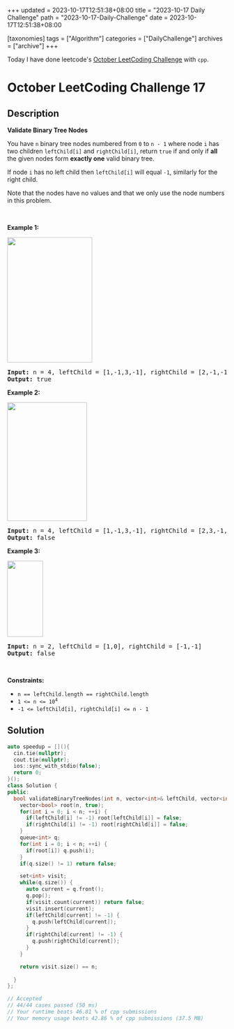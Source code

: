 +++
updated = 2023-10-17T12:51:38+08:00
title = "2023-10-17 Daily Challenge"
path = "2023-10-17-Daily-Challenge"
date = 2023-10-17T12:51:38+08:00

[taxonomies]
tags = ["Algorithm"]
categories = ["DailyChallenge"]
archives = ["archive"]
+++

Today I have done leetcode's [October LeetCoding Challenge](https://leetcode.com/problems/validate-binary-tree-nodes/) with `cpp`.

<!-- more -->

# October LeetCoding Challenge 17

## Description

**Validate Binary Tree Nodes**

<p>You have <code>n</code> binary tree nodes numbered from <code>0</code> to <code>n - 1</code> where node <code>i</code> has two children <code>leftChild[i]</code> and <code>rightChild[i]</code>, return <code>true</code> if and only if <strong>all</strong> the given nodes form <strong>exactly one</strong> valid binary tree.</p>

<p>If node <code>i</code> has no left child then <code>leftChild[i]</code> will equal <code>-1</code>, similarly for the right child.</p>

<p>Note that the nodes have no values and that we only use the node numbers in this problem.</p>

<p>&nbsp;</p>
<p><strong class="example">Example 1:</strong></p>
<img alt="" src="https://assets.leetcode.com/uploads/2019/08/23/1503_ex1.png" style="width: 195px; height: 287px;" />
<pre>
<strong>Input:</strong> n = 4, leftChild = [1,-1,3,-1], rightChild = [2,-1,-1,-1]
<strong>Output:</strong> true
</pre>

<p><strong class="example">Example 2:</strong></p>
<img alt="" src="https://assets.leetcode.com/uploads/2019/08/23/1503_ex2.png" style="width: 183px; height: 272px;" />
<pre>
<strong>Input:</strong> n = 4, leftChild = [1,-1,3,-1], rightChild = [2,3,-1,-1]
<strong>Output:</strong> false
</pre>

<p><strong class="example">Example 3:</strong></p>
<img alt="" src="https://assets.leetcode.com/uploads/2019/08/23/1503_ex3.png" style="width: 82px; height: 174px;" />
<pre>
<strong>Input:</strong> n = 2, leftChild = [1,0], rightChild = [-1,-1]
<strong>Output:</strong> false
</pre>

<p>&nbsp;</p>
<p><strong>Constraints:</strong></p>

<ul>
	<li><code>n == leftChild.length == rightChild.length</code></li>
	<li><code>1 &lt;= n &lt;= 10<sup>4</sup></code></li>
	<li><code>-1 &lt;= leftChild[i], rightChild[i] &lt;= n - 1</code></li>
</ul>


## Solution

``` cpp
auto speedup = [](){
  cin.tie(nullptr);
  cout.tie(nullptr);
  ios::sync_with_stdio(false);
  return 0;
}();
class Solution {
public:
  bool validateBinaryTreeNodes(int n, vector<int>& leftChild, vector<int>& rightChild) {
    vector<bool> root(n, true);
    for(int i = 0; i < n; ++i) {
      if(leftChild[i] != -1) root[leftChild[i]] = false;
      if(rightChild[i] != -1) root[rightChild[i]] = false;
    }
    queue<int> q;
    for(int i = 0; i < n; ++i) {
      if(root[i]) q.push(i);
    }
    if(q.size() != 1) return false;

    set<int> visit;
    while(q.size()) {
      auto current = q.front();
      q.pop();
      if(visit.count(current)) return false;
      visit.insert(current);
      if(leftChild[current] != -1) {
        q.push(leftChild[current]);
      }
      if(rightChild[current] != -1) {
        q.push(rightChild[current]);
      }
    }

    return visit.size() == n;
    
  }
};

// Accepted
// 44/44 cases passed (50 ms)
// Your runtime beats 46.81 % of cpp submissions
// Your memory usage beats 42.86 % of cpp submissions (37.5 MB)
```
